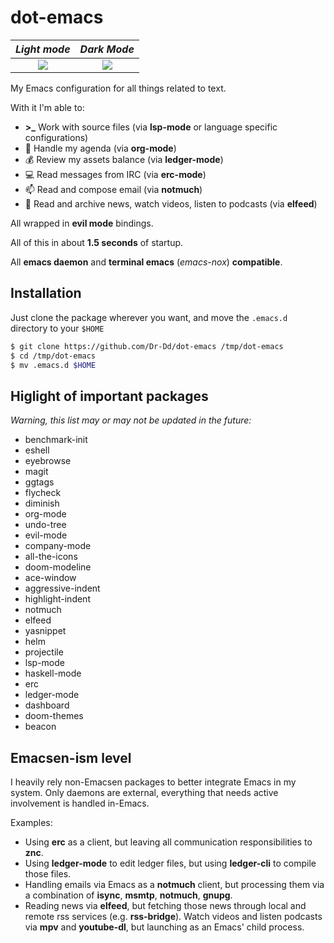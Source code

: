 # dot-emacs

*Light mode*                                                                                                | *Dark Mode*
:----------------------------------------------------------------------------------------------------------:|:----------------------------------------------------------------------------------------------------------:
![](https://user-images.githubusercontent.com/37450282/125799534-1d0e9d6d-8b98-4fab-8fda-ed690fb0bd4c.png)  |  ![](https://user-images.githubusercontent.com/37450282/125799630-24752e22-4f55-40f4-9af7-2838977d9c00.png)


My Emacs configuration for all things related to text.

With it I'm able to:
- **>_** Work with source files (via **lsp-mode** or language specific configurations)
- :unicorn: Handle my agenda (via **org-mode**)
- :moneybag: Review my assets balance (via **ledger-mode**)
- :computer: Read messages from IRC (via **erc-mode**)
- :mailbox: Read and compose email (via **notmuch**)
- :newspaper: Read and archive news, watch videos, listen to podcasts (via **elfeed**)

All wrapped in **evil mode** bindings.

All of this in about **1.5 seconds** of startup.

All **emacs daemon** and **terminal emacs** (*emacs-nox*) **compatible**.

## Installation
Just clone the package wherever you want, and move the ``.emacs.d`` directory to your ``$HOME``

```sh
$ git clone https://github.com/Dr-Dd/dot-emacs /tmp/dot-emacs
$ cd /tmp/dot-emacs
$ mv .emacs.d $HOME
```

## Higlight of important packages
*Warning, this list may or may not be updated in the future:*
- benchmark-init
- eshell
- eyebrowse
- magit
- ggtags
- flycheck
- diminish
- org-mode
- undo-tree
- evil-mode
- company-mode
- all-the-icons
- doom-modeline
- ace-window
- aggressive-indent
- highlight-indent
- notmuch
- elfeed
- yasnippet
- helm
- projectile
- lsp-mode
- haskell-mode
- erc
- ledger-mode
- dashboard
- doom-themes
- beacon

## Emacsen-ism level
I heavily rely non-Emacsen packages to better integrate Emacs in my system. Only daemons are external, everything that needs active involvement is handled in-Emacs.

Examples:
- Using **erc** as a client, but leaving all communication responsibilities to **znc**.
- Using **ledger-mode** to edit ledger files, but using **ledger-cli** to compile those files.
- Handling emails via Emacs as a **notmuch** client, but processing them via a combination of **isync**, **msmtp**, **notmuch**, **gnupg**.
- Reading news via **elfeed**, but fetching those news through local and remote rss services (e.g. **rss-bridge**). Watch videos and listen podcasts via **mpv** and **youtube-dl**, but launching as an Emacs' child process.
